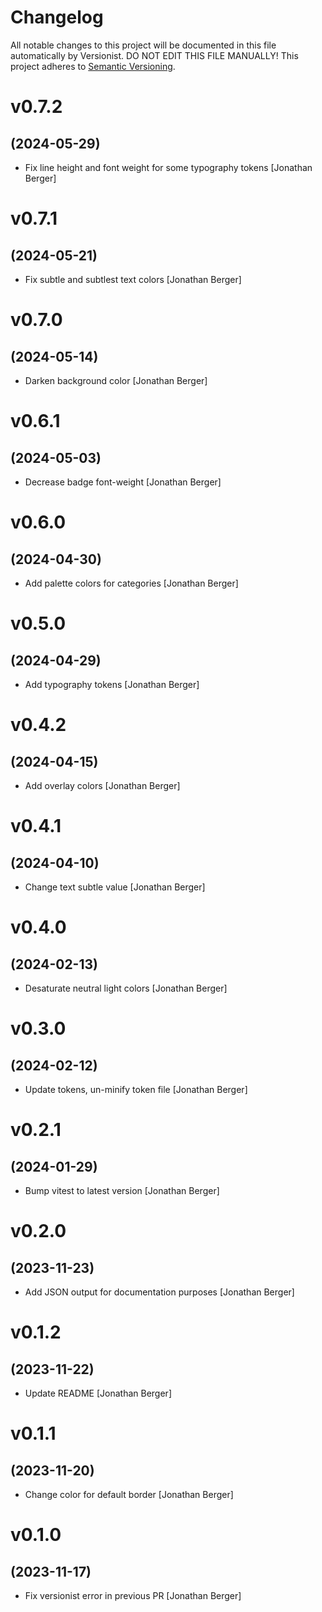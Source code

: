 # Changelog

All notable changes to this project will be documented in this file
automatically by Versionist. DO NOT EDIT THIS FILE MANUALLY!
This project adheres to [Semantic Versioning](http://semver.org/).

# v0.7.2
## (2024-05-29)

* Fix line height and font weight for some typography tokens [Jonathan Berger]

# v0.7.1
## (2024-05-21)

* Fix subtle and subtlest text colors [Jonathan Berger]

# v0.7.0
## (2024-05-14)

* Darken background color [Jonathan Berger]

# v0.6.1
## (2024-05-03)

* Decrease badge font-weight [Jonathan Berger]

# v0.6.0
## (2024-04-30)

* Add palette colors for categories [Jonathan Berger]

# v0.5.0
## (2024-04-29)

* Add typography tokens [Jonathan Berger]

# v0.4.2
## (2024-04-15)

* Add overlay colors [Jonathan Berger]

# v0.4.1
## (2024-04-10)

* Change text subtle value [Jonathan Berger]

# v0.4.0
## (2024-02-13)

* Desaturate neutral light colors [Jonathan Berger]

# v0.3.0
## (2024-02-12)

* Update tokens, un-minify token file [Jonathan Berger]

# v0.2.1
## (2024-01-29)

* Bump vitest to latest version [Jonathan Berger]

# v0.2.0
## (2023-11-23)

* Add JSON output for documentation purposes [Jonathan Berger]

# v0.1.2
## (2023-11-22)

* Update README [Jonathan Berger]

# v0.1.1
## (2023-11-20)

* Change color for default border [Jonathan Berger]

# v0.1.0
## (2023-11-17)

* Fix versionist error in previous PR [Jonathan Berger]
